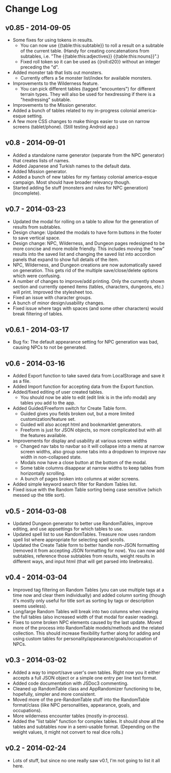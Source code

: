 Change Log
==========

v0.85 - 2014-09-05
------------------

* Some fixes for using tokens in results.
    * You can now use {{table:this:subtable}} to roll a result on a subtable of the current table. (Handy for creating concatenations from subtables, i.e. "The {{table:this:adjectives}} {{table:this:nouns}}".)
    * Fixed roll token so it can be used as {{roll:d20}} without an integer preceding the "d".
* Added monster tab that lists out monsters.
	* Currently offers a 5e monster list/index for available monsters.
* Improvements to the Wilderness feature.
    * You can pick different tables (tagged "encounters") for different terrain types. They will also be used for hexdressing if there is a "hexdressing" subtable.
* Improvements to the Mission generator.
* Added a bunch of tables related to my in-progress colonial america-esque setting.
* A few more CSS changes to make things easier to use on narrow screens (tablet/phone). (Still testing Android app.)

v0.8 - 2014-09-01
-----------------

* Added a standalone name generator (separate from the NPC generator) that creates lists of names.
* Added Japanese and Turkish names to the default data.
* Added Mission generator.
* Added a bunch of new tables for my fantasy colonial america-esque campaign. Most should have broader relevancy though.
* Started adding 5e stuff (monsters and rules for NPC generation) (incomplete).

v0.7 - 2014-03-23
-----------------

* Updated the modal for rolling on a table to allow for the generation of results from subtables.
* Design change: Updated the modals to have form buttons in the footer to save vertical space.
* Design change: NPC, Wilderness, and Dungeon pages redesigned to be more concise and more mobile friendly. This includes moving the "new" results into the saved list and changing the saved list into accordion panels that expand to show full details of the item.
* NPC, Wilderness, and Dungeon creations are now automatically saved on generation. This gets rid of the multiple save/close/delete options which were confusing.
* A number of changes to improve/add printing. Only the currently shown section and currently opened items (tables, characters, dungeons, etc.) will print. Improved the stylesheet too.
* Fixed an issue with character groups.
* A bunch of minor design/usability changes.
* Fixed issue where tags with spaces (and some other characters) would break filtering of tables.

v0.6.1 - 2014-03-17
-------------------

* Bug fix: The default appearance setting for NPC generation was bad, causing NPCs to not be generated.


v0.6 - 2014-03-16
-----------------

* Added Export function to take saved data from LocalStorage and save it as a file.
* Added Import function for accepting data from the Export function.
* Added/fixed editing of user created tables.
    * You should now be able to edit (edit link is in the info modal) any tables you add to the app.
* Added Guided/Freeform switch for Create Table form.
	* Guided gives you fields broken out, but a more limited customization/feature set.
	* Guided will also accept html and bookmarklet generators.
	* Freeform is just for JSON objects, so more complicated but with all the features available.
* Improvements for display and usability at various screen widths
	* Changed nav tabs to navbar so it will collapse into a menu at narrow screen widths, also group some tabs into a dropdown to improve nav width in non-collapsed state.
    * Modals now have a close button at the bottom of the modal.
    * Some table columns disappear at narrow widths to keep tables from horizontally scrolling.
    * A bunch of pages broken into columns at wider screens.
* Added simple keyword search filter for Random Tables list.
* Fixed issue with the Random Table sorting being case sensitive (which messed up the title sort).

v0.5 - 2014-03-08
-----------------

* Updated Dungeon generator to better use RandomTables, improve editing, and use appsettings for which tables to use.
* Updated spell list to use RandomTables. Treasure now uses random spell list where appropriate for selecting spell scrolls.
* Updated the Create Table form to better handle non-JSON formatting (removed it from accepting JSON formatting for now). You can now add subtables, reference those subtables from results, weight results in different ways, and input html (that will get parsed into linebreaks).

v0.4 - 2014-03-04
-----------------

* Improved tag filtering on Random Tables (you can use multiple tags at a time now and clear them individually) and added column sorting (though it's mostly only useful for title sort as sorting by tags or description seems useless).
* Long/large Random Tables will break into two columns when viewing the full tables (also increased width of that modal for easier reading).
* Fixes to some broken NPC elements caused by the last update. Moved more of the process into RandomTable models/methods and the related collection. This should increase flexibility further along for adding and using custom tables for personality/appearance/goals/occupation of NPCs.

v0.3 - 2014-03-02
-----------------

* Added a way to import/save user's own tables. Right now you it either accepts a full JSON object or a simple one entry per line text format.
* Added code documentation with JSDoc3 commenting.
* Cleaned up RandomTable class and AppRandomizer functioning to be, hopefully, simpler and more consistent.
* Moved more of the pre-RandomTable stuff into the RandomTable format/class (like NPC personalities, appearance, goals, and occupations).
* More wilderness encounter tables (mostly in-process).
* Added the "list table" function for complex tables. It should show all the tables and subtables now in a semi-usable format. (Depending on the weight values, it might not convert to real dice rolls.)


v0.2 - 2014-02-24
-----------------

* Lots of stuff, but since no one really saw v0.1, I'm not going to list it all here.